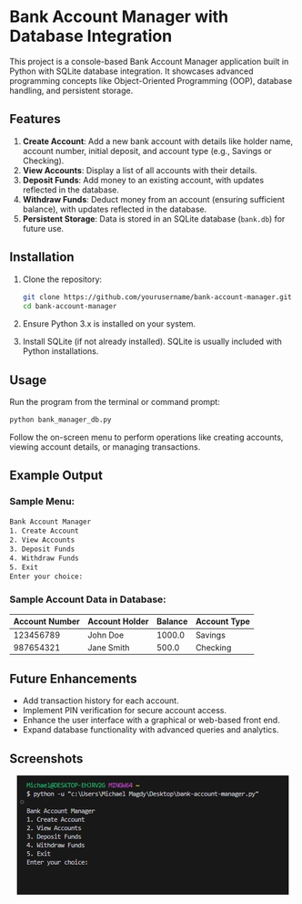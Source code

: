 
# Bank Account Manager with Database Integration

This project is a console-based Bank Account Manager application built in Python with SQLite database integration. It showcases advanced programming concepts like Object-Oriented Programming (OOP), database handling, and persistent storage.

## Features

1. **Create Account**: Add a new bank account with details like holder name, account number, initial deposit, and account type (e.g., Savings or Checking).
2. **View Accounts**: Display a list of all accounts with their details.
3. **Deposit Funds**: Add money to an existing account, with updates reflected in the database.
4. **Withdraw Funds**: Deduct money from an account (ensuring sufficient balance), with updates reflected in the database.
5. **Persistent Storage**: Data is stored in an SQLite database (`bank.db`) for future use.

## Installation

1. Clone the repository:
   ```bash
   git clone https://github.com/yourusername/bank-account-manager.git
   cd bank-account-manager
   ```

2. Ensure Python 3.x is installed on your system.

3. Install SQLite (if not already installed). SQLite is usually included with Python installations.

## Usage

Run the program from the terminal or command prompt:

```bash
python bank_manager_db.py
```

Follow the on-screen menu to perform operations like creating accounts, viewing account details, or managing transactions.

## Example Output

### Sample Menu:
```
Bank Account Manager
1. Create Account
2. View Accounts
3. Deposit Funds
4. Withdraw Funds
5. Exit
Enter your choice:
```

### Sample Account Data in Database:
| Account Number | Account Holder | Balance | Account Type |
|----------------|----------------|---------|--------------|
| 123456789      | John Doe       | 1000.0  | Savings      |
| 987654321      | Jane Smith     | 500.0   | Checking     |

## Future Enhancements

- Add transaction history for each account.
- Implement PIN verification for secure account access.
- Enhance the user interface with a graphical or web-based front end.
- Expand database functionality with advanced queries and analytics.

## Screenshots
<div align="center">
  <img src="Screenshot%202024-12-03%20153907.jpg" alt="Bank Account Manager with SQLite Integration Screenshot">
</div>
